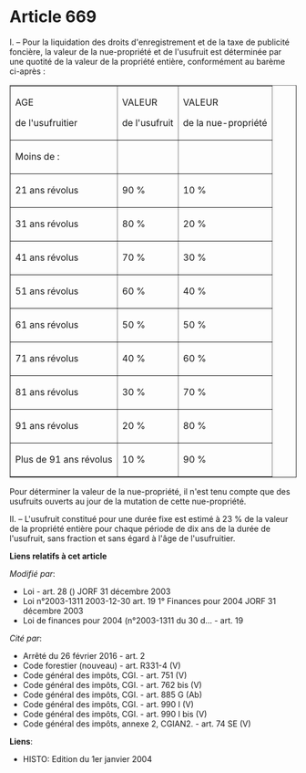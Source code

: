 # Article 669

I. – Pour la liquidation des droits d'enregistrement et de la taxe de publicité foncière, la valeur de la nue-propriété et de
l'usufruit est déterminée par une quotité de la valeur de la propriété entière, conformément au barème ci-après :

<table cellspacing="0" align="center" cellpadding="0" border="1">
  <tbody>
    <tr>
      <td>

AGE

de l'usufruitier

</td>
      <td>

VALEUR

de l'usufruit

</td>
      <td>

VALEUR

de la nue-propriété

</td>
    </tr>
    <tr>
      <td>

Moins de :

</td>
      <td>

</td>
      <td>

</td>
    </tr>
    <tr>
      <td>

21 ans révolus

</td>
      <td>

90 %

</td>
      <td>

10 %

</td>
    </tr>
    <tr>
      <td>

31 ans révolus

</td>
      <td>

80 %

</td>
      <td>

20 %

</td>
    </tr>
    <tr>
      <td>

41 ans révolus

</td>
      <td>

70 %

</td>
      <td>

30 %

</td>
    </tr>
    <tr>
      <td>

51 ans révolus

</td>
      <td>

60 %

</td>
      <td>

40 %

</td>
    </tr>
    <tr>
      <td>

61 ans révolus

</td>
      <td>

50 %

</td>
      <td>

50 %

</td>
    </tr>
    <tr>
      <td>

71 ans révolus

</td>
      <td>

40 %

</td>
      <td>

60 %

</td>
    </tr>
    <tr>
      <td>

81 ans révolus

</td>
      <td>

30 %

</td>
      <td>

70 %

</td>
    </tr>
    <tr>
      <td>

91 ans révolus

</td>
      <td>

20 %

</td>
      <td>

80 %

</td>
    </tr>
    <tr>
      <td>

Plus de 91 ans révolus

</td>
      <td>

10 %

</td>
      <td>

90 %

</td>
    </tr>
  </tbody>
</table>

Pour déterminer la valeur de la nue-propriété, il n'est tenu compte que des usufruits ouverts au jour de la mutation de cette
nue-propriété.

II. – L'usufruit constitué pour une durée fixe est estimé à 23 % de la valeur de la propriété entière pour chaque période de
dix ans de la durée de l'usufruit, sans fraction et sans égard à l'âge de l'usufruitier.

**Liens relatifs à cet article**

_Modifié par_:

  - Loi - art. 28 () JORF 31 décembre 2003
  - Loi n°2003-1311 2003-12-30 art. 19 1° Finances pour 2004 JORF 31 décembre 2003
  - Loi de finances pour 2004 (n°2003-1311 du 30 d... - art. 19

_Cité par_:

  - Arrêté du 26 février 2016 - art. 2
  - Code forestier (nouveau) - art. R331-4 (V)
  - Code général des impôts, CGI. - art. 751 (V)
  - Code général des impôts, CGI. - art. 762 bis (V)
  - Code général des impôts, CGI. - art. 885 G (Ab)
  - Code général des impôts, CGI. - art. 990 I (V)
  - Code général des impôts, CGI. - art. 990 I bis (V)
  - Code général des impôts, annexe 2, CGIAN2. - art. 74 SE (V)

**Liens**:

  - HISTO: Edition du 1er janvier 2004
